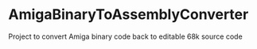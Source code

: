 # AmigaBinaryToAssemblyConverter
Project to convert Amiga binary code back to editable 68k source code
